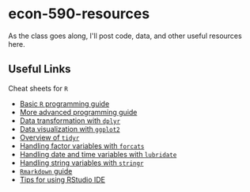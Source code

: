 # econ-590-resources
 As the class goes along, I'll post code, data, and other useful resources here. 
 
## Useful Links
Cheat sheets for `R`
 * [Basic `R` programming guide](https://github.com/mackaytc/econ-590-resources/blob/main/r-cheat-sheets/base-r.pdf)
 * [More advanced programming guide](https://github.com/mackaytc/econ-590-resources/blob/main/r-cheat-sheets/advancedR.pdf)
 * [Data transformation with `dplyr`](https://github.com/mackaytc/econ-590-resources/blob/main/r-cheat-sheets/data-transformation-1.pdf)
 * [Data visualization with `ggplot2`](https://github.com/mackaytc/econ-590-resources/blob/main/r-cheat-sheets/data-visualization-1.pdf)
 * [Overview of `tidyr`](https://github.com/mackaytc/econ-590-resources/blob/main/r-cheat-sheets/tidyr-1.pdf)
 * [Handling factor variables with `forcats`](https://github.com/mackaytc/econ-590-resources/blob/main/r-cheat-sheets/factors-1.pdf)
 * [Handling date and time variables with `lubridate`](https://github.com/mackaytc/econ-590-resources/blob/main/r-cheat-sheets/lubridate-1.pdf)
 * [Handling string variables with `stringr`](https://github.com/mackaytc/econ-590-resources/blob/main/r-cheat-sheets/strings-1.pdf)
 * [`Rmarkdown` guide](https://github.com/mackaytc/econ-590-resources/blob/main/r-cheat-sheets/rmarkdown-1.pdf)
 * [Tips for using RStudio IDE](https://github.com/mackaytc/econ-590-resources/blob/main/r-cheat-sheets/rstudio-1.pdf)
